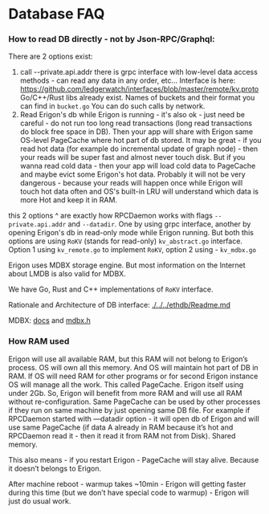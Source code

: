 # Database FAQ

### How to read DB directly - not by Json-RPC/Graphql:

There are 2 options exist:

1. call --private.api.addr there is grpc interface with low-level data access methods - can read any data in any order,
   etc... Interface is here: https://github.com/ledgerwatch/interfaces/blob/master/remote/kv.proto
   Go/C++/Rust libs already exist. Names of buckets and their format you can find in `bucket.go` You can do such calls
   by network.
2. Read Erigon's db while Erigon is running - it's also ok - just need be careful - do not run too long read
   transactions (long read transactions do block free space in DB). Then your app will share with Erigon same OS-level
   PageCache where hot part of db stored. It may be great - if you read hot data (for example do incremental update of
   graph node) - then your reads will be super fast and almost never touch disk. But if you wanna read cold data - then
   your app will load cold data to PageCache and maybe evict some Erigon's hot data. Probably it will not be very
   dangerous - because your reads will happen once while Erigon will touch hot data often and OS's built-in LRU will
   understand which data is more Hot and keep it in RAM.

this 2 options ^ are exactly how RPCDaemon works with flags `--private.api.addr` and `--datadir`. One by using grpc
interface, another by opening Erigon's db in read-only mode while Erigon running. But both this options are
using `RoKV` (stands for read-only) `kv_abstract.go` interface. Option 1 using `kv_remote.go` to implement `RoKV`,
option 2 using - `kv_mdbx.go`

Erigon uses MDBX storage engine. But most information on the Internet about LMDB is also valid for MDBX.

We have Go, Rust and C++ implementations of `RoKV` interface.

Rationale and Architecture of DB interface: [./../../ethdb/Readme.md](../../ethdb/Readme.md)

MDBX: [docs](https://libmdbx.website.yandexcloud.net)
and [mdbx.h](https://github.com/torquem-ch/libmdbx/blob/master/mdbx.h)


### How RAM used

Erigon will use all available RAM, but this RAM will not belong to Erigon’s process. OS will own all this
memory. And OS will maintain hot part of DB in RAM. If OS will need RAM for other programs or for second Erigon instance
OS will manage all the work. This called PageCache. Erigon itself using under 2Gb. So, Erigon will benefit from more
RAM and will use all RAM without re-configuration. Same PageCache can be used by other processes if they run on same
machine by just opening same DB file. For example if RPCDaemon started with —datadir option - it will open db of
Erigon and will use same PageCache (if data A already in RAM because it’s hot and RPCDaemon read it - then it read it
from RAM not from Disk). Shared memory.

This also means - if you restart Erigon - PageCache will stay alive. Because it doesn’t belongs to Erigon.

After machine reboot - warmup takes ~10min - Erigon will getting faster during this time (but we don’t have special code to warmup) - Erigon will just do usual work.

